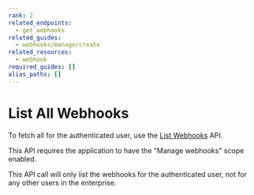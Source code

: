 ```yaml
---
rank: 2
related_endpoints:
  - get_webhooks
related_guides:
  - webhooks/manage/create
related_resources: 
  - webhook
required_guides: []
alias_paths: []
---
```


# List All Webhooks

To fetch all for the authenticated user, use the [List Webhooks][1] API.

<Samples id='get_webhooks' />

<Message type='warning'>
  This API requires the application to have the "Manage
  webhooks" scope enabled.
</Message>

This API call will only list the webhooks for the authenticated user, not
for any other users in the enterprise.

[1]: endpoint://get_webhooks
